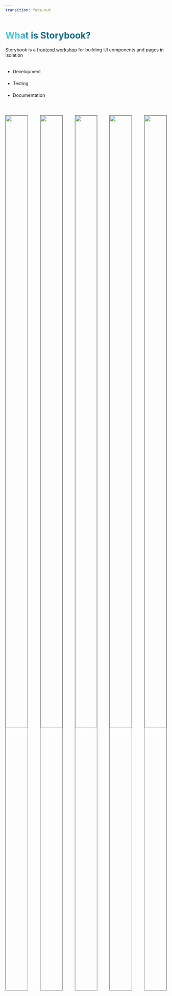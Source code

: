 ```yaml
---
transition: fade-out
---
```


# What is Storybook?

Storybook is a [frontend workshop](https://bradfrost.com/blog/post/a-frontend-workshop-environment/) for building UI components and pages in isolation

<ul>
  <li data-id="anchor1">Development</li>
  <li v-click="1" data-id="anchor2">Testing</li>
  <li v-click="4" data-id="anchor3">Documentation</li>
</ul>

<div class="wrapper">
  <img data-id="anchor4" src="/general/development.png"/>
  <img v-click="1" data-id="anchor5" src="/general/component_testing.png"/>
  <img v-click="2" data-id="anchor6" src="/general/visual_testing.png" />
  <img v-click="3" data-id="anchor_a11y" src="/general/a11y.png"/>
  <img v-click="4" data-id="anchor7" src="/general/documentation.png"/>
</div>

<FancyArrow color="orange" roughness="2"  pos2="top"
    q1="[data-id=anchor1]"
    q2="[data-id=anchor4]"
/>
<FancyArrow v-click="1" color="lime" roughness="2" pos2="top"
    q1="[data-id=anchor2]"
    q2="[data-id=anchor5]"
>Component Testing</FancyArrow>
<FancyArrow v-click="2" color="lime" roughness="2" pos2="top"
    q1="[data-id=anchor2]"
    q2="[data-id=anchor6]"
>Visual Testing</FancyArrow>
<FancyArrow v-click="3" color="lime" roughness="2" pos2="top"
    q1="[data-id=anchor2]"
    q2="[data-id=anchor_a11y]"
>a11y Testing</FancyArrow>
<FancyArrow v-click="4" color="sky" roughness="2" pos2="top"
    q1="[data-id=anchor3]"
    q2="[data-id=anchor7]"
/>

<!--
You can have `style` tag in markdown to override the style for the current page.
Learn more: https://sli.dev/features/slide-scope-style
-->

<style>
li {
  width: 200px;
}

h1 {
  background-color: #2B90B6;
  background-image: linear-gradient(45deg, #4EC5D4 10%, #146b8c 20%);
  background-size: 100%;
  -webkit-background-clip: text;
  -moz-background-clip: text;
  -webkit-text-fill-color: transparent;
  -moz-text-fill-color: transparent;
}

.wrapper {
  height: 400px;
  display: grid;
  grid-template-columns: repeat(5, 1fr);
  grid-auto-flow: dense;
  gap: 40px;
  padding-top: 20px;

  img {
    width: 100%;
    height: 70%;
    object-fit: contain;
    border: 1px solid #666;
  }
}
</style>
<!--
Here is another comment.
-->

---
transition: slide-up
level: 2
---

# Why build UIs in Isolation? - The Problem

<figure>
  <img src="/general/problem.png"/>
  <figcaption>https://storybook.js.org/docs-assets/8.6/get-started/multiverse.png</figcaption>
</figure>

---
transition: slide-up
layout: two-cols-header
layoutClass: gap-16
level: 2
---

# Why build UIs in Isolation? - The Solution

::left::



Every piece of UI is a [component](https://www.componentdriven.org/)

> You do not need to spin up the whole app to see how they render. You can render a specific variation in isolation by passing props, mocking data or faking events

::right::

<figure>
  <SlidevVideo autoplay controls>
    <source src="/videos/whats-a-story.mp4" type="video/mp4" />
    <p>
      Your browser does not support videos. You may download it
      <a href="https://storybook.js.org/docs-assets/8.6/get-started/whats-a-story.mp4">here</a>.
    </p>
  </SlidevVideo>
  <figcaption>https://storybook.js.org/docs-assets/8.6/get-started/whats-a-story.mp4</figcaption>
</figure>

---
transition: slide-up
layout: two-cols-header
layoutClass: gap-16
level: 2
---

# Why build UIs in Isolation? - The Solution

UI-Variations are defined in Stories using the [CSF-Standard](https://github.com/ComponentDriven/csf)

> [Storybook uses the CSF-Standard since version 5.2](https://storybook.js.org/blog/component-story-format/)

::left::

<figure>
  <SlidevVideo autoplay controls>
    <source src="/videos/7.0-storybook-hero-video.mp4" type="video/mp4" />
    <p>
      Your browser does not support videos. You may download it
      <a href="https://storybook.js.org/docs-assets/8.6/get-started/7.0-storybook-hero-video.mp4">here</a>.
    </p>
  </SlidevVideo>
  <figcaption>https://storybook.js.org/docs-assets/8.6/get-started/7.0-storybook-hero-video.mp4</figcaption>
</figure>

::right::

```ts {monaco}
import type { Meta, StoryObj } from '@storybook/react';
import { Histogram } from './Histogram';

const meta: Meta<typeof Histogram> = {
  component: Histogram,
};

export default meta;
type Story = StoryObj<typeof Histogram>;

export const Default: Story = {
  args: {
    dataType: 'latency',
    showHistogramLabels: true,
    histogramAccentColor: '#1EA7FD',
    label: 'Latency distribution',
  },
};
```

---
transition: slide-up
layout: two-cols-header
layoutClass: gap-16
level: 2
---

# Why build UIs in Isolation? - The Solution

Benefits:

- **Verify hard-to-reach edge cases of UI:** context, API requests, device features, ... can be mocked via Addons
- **Test UIs with less effort and no flakes:** [Stories can be used as Unit-Tests](https://storybook.js.org/docs/writing-tests/import-stories-in-tests/stories-in-unit-tests)
- **UI Documentation for the team:** Easy to find and reuse existing UI Patterns
- **Stories show how UI actually works**: Shareable with team members, stakeholders, customers, ...
- **Automate UI Workflows in CI:** Testing, Reviews, ...

<style>
  li {
    padding-top: 20px;
  }
</style>

---
transition: slide-up
layout: two-cols-header
layoutClass: gap-8
level: 2
---

# Design System Workflow

::left::

## [Brad Frost´s workflow](https://storybook.js.org/blog/why-most-design-systems-implode/)

1. **Develop** component states and variants in a universal format called stories.
2. **Review** them during development to verify appearance
3. **Test** stories during QA with built-in testing for accessibility, interaction, visual regression
4. **Document** components automatically and publish that documentation online
5. **Share** components in other workflows like external sites, Figma, Notion

::right::

<figure>
  <img src="/general/workflow.png"/>
  <figcaption>https://storybookblog.ghost.io/content/images/size/w1000/2022/06/pasted-image-0-3.png</figcaption>
</figure>

---

# Works with a lot of other Tools

e.g.

<div class="wrapper">
  <skill-icons-angular-dark/>
  <skill-icons-react-dark/>
  <skill-icons-nextjs-light/>
  <skill-icons-vuejs-dark/>
  <skill-icons-svelte/>
  <skill-icons-tailwindcss-dark/>
  <skill-icons-figma-dark/>
</div>

<style>
  .wrapper {
  height: 100%;
  display: grid;
  grid-template-columns: repeat(5, 1fr);
  grid-auto-flow: dense;
  padding-top: 40px;

  .wrapper > * {
    width: 100%;
    height: 100%;
    object-fit: contains;
    border: 1px solid #666;
  }

  svg {
    width: 3em;
    height: 3em;
  }
}
</style>

---
transition: slide-up
layout: image-right
image: /general/storybook9.jpg
---

# Storybook 9

> [Currently in Beta](https://storybook.js.org/blog/storybook-9-beta/)

<br/>

## Some new features

- Tags-based organization

- React Native for device and web

- Tests can be run over all stories at once

- Test Coverage support

---
transition: slide-up
layout: image-right
image: /general/chromatic.webp
---

# Chromatic

Chromatic is made by the team behind Storybook and integrates with Storybook, Playwright, and Cypress.
It is a commercial product which needs to be [licensed](https://www.chromatic.com/pricing) for usage.

> Chromatic is a visual testing tool that scans every possible UI state across browsers to catch bugs in appearance and functionality. It enables you to assign reviewers and resolve discussions to streamline team sign-off.

<br/>

> Chromatic uses storybook stories to power visual tests